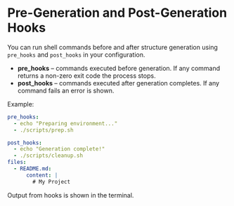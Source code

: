 # Pre-Generation and Post-Generation Hooks

You can run shell commands before and after structure generation using `pre_hooks` and `post_hooks` in your configuration.

- **pre_hooks** – commands executed before generation. If any command returns a non-zero exit code the process stops.
- **post_hooks** – commands executed after generation completes. If any command fails an error is shown.

Example:

```yaml
pre_hooks:
  - echo "Preparing environment..."
  - ./scripts/prep.sh

post_hooks:
  - echo "Generation complete!"
  - ./scripts/cleanup.sh
files:
  - README.md:
      content: |
        # My Project
```

Output from hooks is shown in the terminal.
